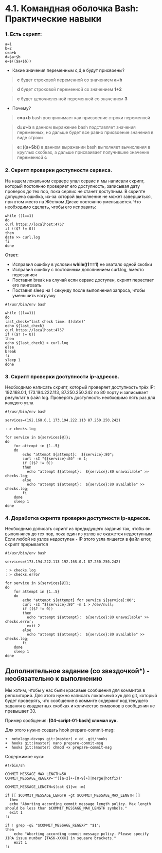 # 4.1. Командная оболочка Bash: Практические навыки

### 1. Есть скрипт:

```commandline
a=1
b=2
c=a+b
d=$a+$b
e=$(($a+$b))
```

* Какие значения переменным c,d,e будут присвоены?

> **c** будет строковой переменной со значением **a+b**
 
> **d** будет строковой переменной со значением **1+2**
 
>**e** будет целочисленной переменной со значением **3**

* Почему?

> **c=a+b** bash воспринимает как присвоение строки переменной

> **d=$a+$b** в данном выражение bash подставляет значения переменных, но дальше будет все
> равно присвоение значения в виде строки

> **e=$(($a+$b))** в данном выражении bash выполняет вычисления в круглых скобках, а дальше
> присваивает получившее значение переменной **c** 

### 2. Скрипт проверки доступности сервиса.

На нашем локальном сервере упал сервис и мы написали скрипт, который постоянно проверяет его
доступность, записывая дату проверок до тех пор, пока сервис не станет доступным. В скрипте
допущена ошибка, из-за которой выполнение не может завершиться, при этом место на Жёстком
Диске постоянно уменьшается. Что необходимо сделать, чтобы его исправить:

```commandline
while ((1==1)
do
curl https://localhost:4757
if (($? != 0))
then
date >> curl.log
fi
done
```

Ответ: 

* Исправил ошибку в условии **while((1==1)** не хватало одной скобки
* Исправил ошибку с постоянным дополнением curl.log, вместо перезаписи
* Поставил break на случай если сервис доступен, скрипт перестает его пинговать
* Поставил sleep на 1 секунду после выполнения запроса, чтобы уменьшить нагрузку

```commandline
#!/usr/bin/env bash

while ((1==1))
do
last_check="last check time: $(date)"
echo ${last_check}
curl https://localhost:4757
if (($? != 0))
then
echo ${last_check} > curl.log
else
break
fi
sleep 1
done
```


### 3. Скрипт проверки доступности ip-адресов.

Необходимо написать скрипт, который проверяет доступность трёх IP: 192.168.0.1, 
173.194.222.113, 87.250.250.242 по 80 порту и записывает результат в файл log.
Проверять доступность необходимо пять раз для каждого узла.

```commandline
#!/usr/bin/env bash

services=(192.168.0.1 173.194.222.113 87.250.250.242)

: > checks.log

for service in ${services[@]};
do
    for attempt in {1..5}
    do
        echo "attempt ${attempt}:  ${service}:80";
        curl -sI "${service}:80" -m 1;
        if (($? != 0))
        then
          echo "attempt ${attempt}:  ${service}:80 unavailable" >> checks.log;
        else
          echo "attempt ${attempt}:  ${service}:80 available" >> checks.log;
        fi
    done
    sleep 1
done
```

### 4. Доработка скрипта проверки доступности ip-адресов.

Необходимо дописать скрипт из предыдущего задания так, чтобы он выполнялся до тех пор, пока один из узлов не окажется недоступным. Если любой из узлов недоступен - IP этого узла пишется в файл error, скрипт прерывается

```commandline
#!/usr/bin/env bash

services=(173.194.222.113 192.168.0.1 87.250.250.242)

: > checks.log
: > checks.error

for service in ${services[@]};
do
    for attempt in {1..5}
    do
        echo "attempt ${attempt} for service ${service}:80";
        curl -sI "${service}:80" -m 1 > /dev/null;
        if (($? != 0))
        then
          echo "attempt ${attempt}:  ${service}:80 unavailable" >> checks.error;
          exit 2
        else
          echo "attempt ${attempt}:  ${service}:80 available" >> checks.log;
        fi
    done
    sleep 1
done
```

## Дополнительное задание (со звездочкой*) - необязательно к выполнению

Мы хотим, чтобы у нас были красивые сообщения для коммитов в репозиторий.
Для этого нужно написать локальный хук для git, который будет проверять,
что сообщение в коммите содержит код текущего задания в квадратных скобках 
и количество символов в сообщении не превышает 30. 

Пример сообщения: **[04-script-01-bash] сломал хук.**

Для этого нужно создать hook prepare-commit-msg:

```commandline
➜  netology-devops git:(master) ✗ cd .git/hooks
➜  hooks git:(master) nano prepare-commit-msg
➜  hooks git:(master) chmod +x prepare-commit-msg
```

Содержимое хука:

```commandline
#!/bin/sh

COMMIT_MESSAGE_MAX_LENGTH=50
COMMIT_MESSAGE_REGEXP='^([a-z]+-[0-9]+]|merge|hotfix)'

COMMIT_MESSAGE_LENGTH=$(cat $1|wc -m)

if [[ $COMMIT_MESSAGE_LENGTH -gt $COMMIT_MESSAGE_MAX_LENGTH ]]
  then
  echo "Aborting according commit message length policy. Max length should be less than $COMMIT_MESSAGE_MAX_LENGTH symbols."
  exit 1
fi

if ! grep -qE "$COMMIT_MESSAGE_REGEXP" "$1";
then
    echo "Aborting according commit message policy. Please specify JIRA issue number [TASK-XXXX] in squeare brackets."
    exit 1
fi
```
